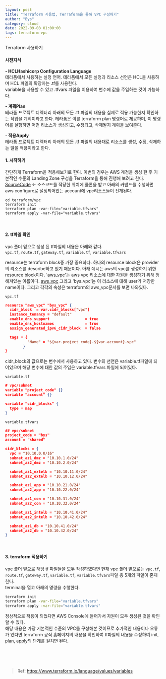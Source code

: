 ```yaml
---
layout: post
title: "Terraform 사용법, Terraform을 통해 VPC 구성하기"
author: "Bys"
category: cloud
date: 2022-09-08 01:00:00
tags: terraform vpc
---
```



Terraform 사용하기  

#### 사전지식  

**- HCLHashicorp Configuration Language**  
테라폼에서 사용하는 설정 언어. 테라폼에서 모든 설정과 리소스 선언은 HCL을 사용하며 HCL 파일의 확장자는 .tf를 사용한다.  
variable을 사용할 수 있고 .tfvars 파일을 이용하여 변수에 값을 주입하는 것이 가능하다.  

**- 계획Plan**  
테라폼 프로젝트 디렉터리 아래의 모든 .tf 파일의 내용을 실제로 적용 가능한지 확인하는 작업을 계획이라고 한다. 테라폼은 이를 terraform plan 명령어로 제공하며, 이 명령어를 실행하면 어떤 리소스가 생성되고, 수정되고, 삭제될지 계획을 보여준다.

**- 적용Apply**  
테라폼 프로젝트 디렉터리 아래의 모든 .tf 파일의 내용대로 리소스를 생성, 수정, 삭제하는 일을 적용이라고 한다.  


#### 1. 시작하기  
간단하게 Terraform을 적용해보기로 한다. 이번의 경우는 AWS 계정을 생성 한 후 기본적인 수준의 Landing Zone 구성을 Terraform을 통해 진행해 보려고 한다.  
[SourceCode](https://github.com/byoungsoo/terraform.git) <- 소스코드를 적당한 위치에 클론을 받고 아래의 커맨드를 수행하면 aws configure로 설정되어있는 account에 vpc리소스들이 전개된다.  

```
cd terraform/vpc
terraform init
terraform plan -var-file="variable.tfvars"
terraform apply -var-file="variable.tfvars"
```
<br>

#### 2. tf파일 확인  
vpc 폴더 밑으로 생성 된 tf파일의 내용은 아래와 같다.  
`vpc.tf`, `route.tf`, `gateway.tf`, `variable.tf`, `variable.tfvars`  

resource는 terraform block중 가장 중요하다. 하나의 resource block은 provider의 리소스를 describe하고 있기 때문이다. 
아래 예시는 aws의 vpc를 생성하기 위한 resource block이다. 'aws_vpc'는 aws vpc 리소스에 대한 자원을 생성하기 위해 정해져있는 이름이다. [aws_vpc](https://registry.terraform.io/providers/hashicorp/aws/latest/docs/resources/vpc) 
그리고 'bys_vpc'는 이 리소스에 대해 user가 저장한 name이다. 그리고 각각의 속성은 terraform의 aws_vpc문서를 보면 나와있다.  

`vpc.tf`  
```json
resource "aws_vpc" "bys_vpc" { 
  cidr_block  = var.cidr_blocks["vpc"]
  instance_tenancy = "default" 
  enable_dns_support                = true 
  enable_dns_hostnames              = true 
  assign_generated_ipv6_cidr_block  = false 

  tags = { 
          "Name" = "${var.project_code}-${var.account}-vpc" 
        }
}
```

cidr_block의 값으로는 변수에서 사용하고 있다. 변수의 선언은 variable.tf파일에 되어있으며 해당 변수에 대한 값의 주입은 variable.tfvars 파일에 되어있다. 

`variable.tf`  
```json
# vpc/subnet
variable "project_code" {}
variable "account" {}

variable "cidr_blocks" {
  type = map 
}
```

`variable.tfvars`  
```json
## vpc/subnet
project_code = "bys"
account = "shared"

cidr_blocks = {
  vpc = "10.10.0.0/16"
  subnet_az1_dmz = "10.10.1.0/24"
  subnet_az2_dmz = "10.10.2.0/24"

  subnet_az1_extelb = "10.10.11.0/24"
  subnet_az2_extelb = "10.10.12.0/24"

  subnet_az1_app = "10.10.21.0/24"
  subnet_az2_app = "10.10.22.0/24"

  subnet_az1_con = "10.10.31.0/24"
  subnet_az2_con = "10.10.32.0/24"

  subnet_az1_intelb = "10.10.41.0/24"
  subnet_az2_intelb = "10.10.42.0/24"

  subnet_az1_db = "10.10.41.0/24"
  subnet_az2_db = "10.10.42.0/24"
}
```

<br>

  
#### 3. terraform 적용하기    
vpc 폴더 밑으로 해당 tf 파일들을 모두 작성하였다면 현재 vpc 폴더 밑으로는 `vpc.tf`, `route.tf`, `gateway.tf`, `variable.tf`, `variable.tfvars`파일 총 5개의 파일이 존재한다.  
terminal을 열고 아래의 명령을 수행한다.
```bash
terraform init
terraform plan -var-file="variable.tfvars"
terraform apply -var-file="variable.tfvars"
```

정상적으로 적용이 되었다면 AWS Console에 들어가서 자원이 모두 생성된 것을 확인 할 수 있다.  
해당 내용은 가장 기본적인 수준의 VPC를 구성해본 것이므로 추가적인 내용이나 오류가 있다면 terraform 공식 홈페이지의 내용을 확인하여 tf파일의 내용을 수정하여 init, plan, apply의 단계를 걸치면 된다.  


<br><br><br>

> Ref: https://www.terraform.io/language/values/variables

